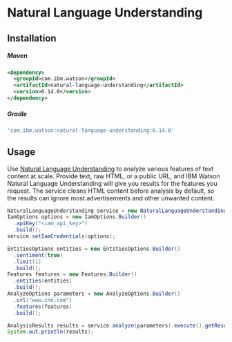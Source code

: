 # Natural Language Understanding

## Installation

##### Maven
```xml
<dependency>
  <groupId>com.ibm.watson</groupId>
  <artifactId>natural-language-understanding</artifactId>
  <version>6.14.0</version>
</dependency>
```

##### Gradle
```gradle
'com.ibm.watson:natural-language-understanding:6.14.0'
```

## Usage
Use [Natural Language Understanding](https://console.bluemix.net/docs/services/natural-language-understanding/index.html)
to analyze various features of text content at scale. Provide text, raw HTML, or a public URL, and IBM Watson Natural
Language Understanding will give you results for the features you request. The service cleans HTML content before
analysis by default, so the results can ignore most advertisements and other unwanted content.

```java
NaturalLanguageUnderstanding service = new NaturalLanguageUnderstanding("2017-02-27");
IamOptions options = new IamOptions.Builder()
  .apiKey("<iam_api_key>")
  .build();
service.setIamCredentials(options);

EntitiesOptions entities = new EntitiesOptions.Builder()
  .sentiment(true)
  .limit(1)
  .build();
Features features = new Features.Builder()
  .entities(entities)
  .build();
AnalyzeOptions parameters = new AnalyzeOptions.Builder()
  .url("www.cnn.com")
  .features(features)
  .build();

AnalysisResults results = service.analyze(parameters).execute().getResul();
System.out.println(results);
```
